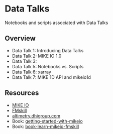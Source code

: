 # Data Talks
Notebooks and scripts associated with Data Talks

## Overview

* Data Talk 1: Introducing Data Talks
* Data Talk 2: MIKE IO 1.0
* Data Talk 3: 
* Data Talk 5: Notebooks vs. Scripts
* Data Talk 6: xarray
* Data Talk 7: MIKE 1D API and mikeio1d


## Resources 

* [MIKE IO](https://github.com/DHI/mikeio)
* [FMskill](https://github.com/DHI/fmskill)
* [altimetry.dhigroup.com](https://altimetry.dhigroup.com)
* Book: [getting-started-with-mikeio](https://dhi.github.io/getting-started-with-mikeio/intro.html)
* Book: [book-learn-mikeio-fmskill](https://dhi.github.io/book-learn-mikeio-fmskill/intro.html)

